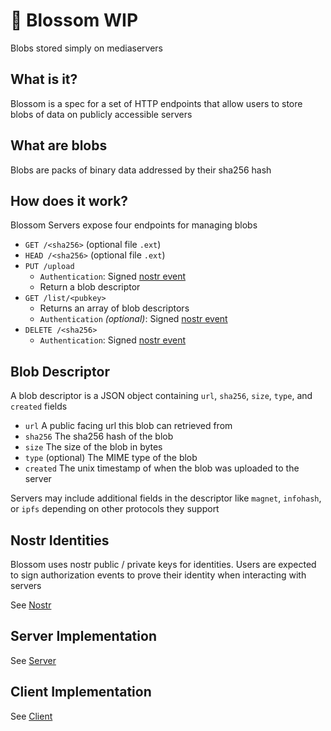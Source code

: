 # 🌸 Blossom WIP

Blobs stored simply on mediaservers

## What is it?

Blossom is a spec for a set of HTTP endpoints that allow users to store blobs of data on publicly accessible servers

## What are blobs

Blobs are packs of binary data addressed by their sha256 hash

## How does it work?

Blossom Servers expose four endpoints for managing blobs

- `GET /<sha256>` (optional file `.ext`)
- `HEAD /<sha256>` (optional file `.ext`)
- `PUT /upload`
  - `Authentication`: Signed [nostr event](./Server.md#upload-authorization-required)
  - Return a blob descriptor
- `GET /list/<pubkey>`
  - Returns an array of blob descriptors
  - `Authentication` _(optional)_: Signed [nostr event](./Server.md#list-authorization-optional)
- `DELETE /<sha256>`
  - `Authentication`: Signed [nostr event](./Server.md#delete-authorization-required)

## Blob Descriptor

A blob descriptor is a JSON object containing `url`, `sha256`, `size`, `type`, and `created` fields

- `url` A public facing url this blob can retrieved from
- `sha256` The sha256 hash of the blob
- `size` The size of the blob in bytes
- `type` (optional) The MIME type of the blob
- `created` The unix timestamp of when the blob was uploaded to the server

Servers may include additional fields in the descriptor like `magnet`, `infohash`, or `ipfs` depending on other protocols they support

## Nostr Identities

Blossom uses nostr public / private keys for identities. Users are expected to sign authorization events to prove their identity when interacting with servers

See [Nostr](./Nostr.md)

## Server Implementation

See [Server](./Server.md)

## Client Implementation

See [Client](./Client.md)
